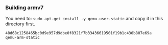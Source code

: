 ### Building armv7
You need to: `sudo apt-get install -y qemu-user-static` and copy it in this directory first.
```
48d68c1258465bc0d9e957d9dbe0f8321f7b33436619501f19b1c430b807e69a  qemu-arm-static
```
